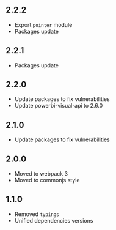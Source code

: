 ## 2.2.2
* Export `pointer` module
* Packages update

## 2.2.1
* Packages update

## 2.2.0
* Update packages to fix vulnerabilities
* Update powerbi-visual-api to 2.6.0

## 2.1.0
* Update packages to fix vulnerabilities

## 2.0.0
* Moved to webpack 3
* Moved to commonjs style

## 1.1.0
* Removed `typings`
* Unified dependencies versions
